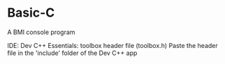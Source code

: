 # Basic-C
A BMI console program

IDE: Dev C++
Essentials: toolbox header file (toolbox.h)
  Paste the header file in the 'include' folder of the Dev C++ app
